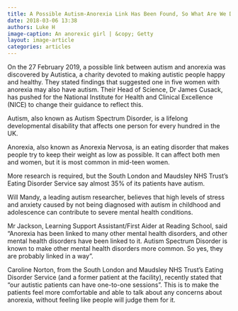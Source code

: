 ```yaml
---
title: A Possible Autism-Anorexia Link Has Been Found, So What Are We Doing About It?
date: 2018-03-06 13:38
authors: Luke H
image-caption: An anorexic girl | &copy; Getty
layout: image-article
categories: articles
---
```


On the 27 February 2019, a possible link between autism and anorexia was discovered by Autistica, a charity devoted to making autistic people happy and healthy. They stated findings that suggested one in five women with anorexia may also have autism. Their Head of Science, Dr James Cusack, has pushed for the National Institute for Health and Clinical Excellence (NICE) to change their guidance to reflect this.

Autism, also known as Autism Spectrum Disorder, is a lifelong developmental disability that affects one person for every hundred in the UK.

Anorexia, also known as Anorexia Nervosa, is an eating disorder that makes people try to keep their weight as low as possible. It can affect both men and women, but it is most common in mid-teen women.

More research is required, but the South London and Maudsley NHS Trust’s Eating Disorder Service say almost 35% of its patients have autism.

Will Mandy, a leading autism researcher, believes that high levels of stress and anxiety caused by not being diagnosed with autism in childhood and adolescence can contribute to severe mental health conditions.

Mr Jackson, Learning Support Assistant/First Aider at Reading School, said “Anorexia has been linked to many other mental health disorders, and other mental health disorders have been linked to it. Autism Spectrum Disorder is known to make other mental health disorders more common. So yes, they are probably linked in a way”.

Caroline Norton, from the South London and Maudsley NHS Trust’s Eating Disorder Service (and a former patient at the facility), recently stated that “our autistic patients can have one-to-one sessions”. This is to make the patients feel more comfortable and able to talk about any concerns about anorexia, without feeling like people will judge them for it.
